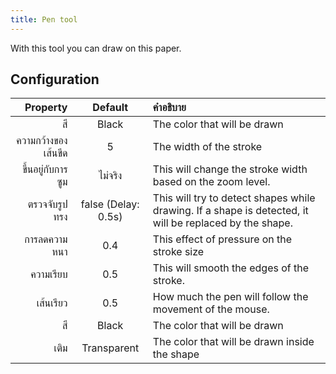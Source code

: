 ```yaml
---
title: Pen tool
---
```


With this tool you can draw on this paper.

## Configuration

|            Property |                                 Default                                | คำอธิบาย                                                                                                                                |
| ------------------: | :--------------------------------------------------------------------: | :-------------------------------------------------------------------------------------------------------------------------------------- |
|                  สี |                                  Black                                 | The color that will be drawn                                                                                                            |
| ความกว้างของเส้นขีด |                                    5                                   | The width of the stroke                                                                                                                 |
|   ขึ้นอยู่กับการซูม |                                 ไม่จริง                                | This will change the stroke width based on the zoom level.                                                              |
|       ตรวจจับรูปทรง | false (Delay: 0.5s) | This will try to detect shapes while drawing. If a shape is detected, it will be replaced by the shape. |
|        การลดความหนา |                           0.4                          | This effect of pressure on the stroke size                                                                                              |
|           ความเรียบ |                           0.5                          | This will smooth the edges of the stroke.                                                                               |
|           เส้นเรียว |                           0.5                          | How much the pen will follow the movement of the mouse.                                                                 |
|                  สี |                                  Black                                 | The color that will be drawn                                                                                                            |
|                เติม |                               Transparent                              | The color that will be drawn inside the shape                                                                                           |
